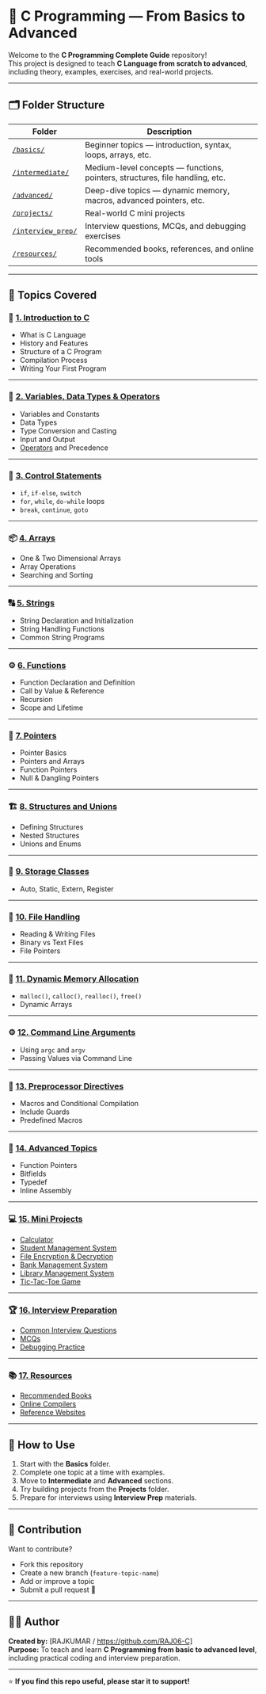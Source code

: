 # 🧠 C Programming — From Basics to Advanced

Welcome to the **C Programming Complete Guide** repository!  
This project is designed to teach **C Language from scratch to advanced**, including theory, examples, exercises, and real-world projects.

---

## 🗂️ Folder Structure

| Folder | Description |
|--------|--------------|
| [`/basics/`](./basics/) | Beginner topics — introduction, syntax, loops, arrays, etc. |
| [`/intermediate/`](./intermediate/) | Medium-level concepts — functions, pointers, structures, file handling, etc. |
| [`/advanced/`](./advanced/) | Deep-dive topics — dynamic memory, macros, advanced pointers, etc. |
| [`/projects/`](./projects/) | Real-world C mini projects |
| [`/interview_prep/`](./interview_prep/) | Interview questions, MCQs, and debugging exercises |
| [`/resources/`](./resources/) | Recommended books, references, and online tools |

---

## 🧩 Topics Covered

### 🏁 [1. Introduction to C](./basics/introduction.md)
- What is C Language  
- History and Features  
- Structure of a C Program  
- Compilation Process  
- Writing Your First Program  

---

### 🔢 [2. Variables, Data Types & Operators](./basics/variables_data_types.md)
- Variables and Constants  
- Data Types  
- Type Conversion and Casting  
- Input and Output  
- [Operators](./basics/operators.md) and Precedence  

---

### 🔁 [3. Control Statements](./basics/control_statements.md)
- `if`, `if-else`, `switch`  
- `for`, `while`, `do-while` loops  
- `break`, `continue`, `goto`

---

### 📦 [4. Arrays](./basics/arrays.md)
- One & Two Dimensional Arrays  
- Array Operations  
- Searching and Sorting  

---

### 🔠 [5. Strings](./basics/strings.md)
- String Declaration and Initialization  
- String Handling Functions  
- Common String Programs  

---

### ⚙️ [6. Functions](./intermediate/functions.md)
- Function Declaration and Definition  
- Call by Value & Reference  
- Recursion  
- Scope and Lifetime  

---

### 📂 [7. Pointers](./intermediate/pointers.md)
- Pointer Basics  
- Pointers and Arrays  
- Function Pointers  
- Null & Dangling Pointers  

---

### 🏗️ [8. Structures and Unions](./intermediate/structures_unions.md)
- Defining Structures  
- Nested Structures  
- Unions and Enums  

---

### 🧮 [9. Storage Classes](./intermediate/storage_classes.md)
- Auto, Static, Extern, Register  

---

### 💾 [10. File Handling](./intermediate/file_handling.md)
- Reading & Writing Files  
- Binary vs Text Files  
- File Pointers  

---

### 🧠 [11. Dynamic Memory Allocation](./advanced/dynamic_memory.md)
- `malloc()`, `calloc()`, `realloc()`, `free()`  
- Dynamic Arrays  

---

### ⚙️ [12. Command Line Arguments](./advanced/command_line_arguments.md)
- Using `argc` and `argv`  
- Passing Values via Command Line  

---

### 🧰 [13. Preprocessor Directives](./advanced/preprocessor_directives.md)
- Macros and Conditional Compilation  
- Include Guards  
- Predefined Macros  

---

### 🔬 [14. Advanced Topics](./advanced/advanced_topics.md)
- Function Pointers  
- Bitfields  
- Typedef  
- Inline Assembly  

---

### 💻 [15. Mini Projects](./projects/)
- [Calculator](./projects/calculator.md)  
- [Student Management System](./projects/student_management_system.md)  
- [File Encryption & Decryption](./projects/file_encryption.md)  
- [Bank Management System](./projects/bank_management.md)  
- [Library Management System](./projects/library_management.md)  
- [Tic-Tac-Toe Game](./projects/tic_tac_toe.md)  

---

### 🏆 [16. Interview Preparation](./interview_prep/)
- [Common Interview Questions](./interview_prep/interview_questions.md)  
- [MCQs](./interview_prep/mcqs.md)  
- [Debugging Practice](./interview_prep/debugging.md)  

---

### 📚 [17. Resources](./resources/)
- [Recommended Books](./resources/recommended_books.md)  
- [Online Compilers](./resources/online_compilers.md)  
- [Reference Websites](./resources/references.md)  

---

## 🚀 How to Use
1. Start with the **Basics** folder.  
2. Complete one topic at a time with examples.  
3. Move to **Intermediate** and **Advanced** sections.  
4. Try building projects from the **Projects** folder.  
5. Prepare for interviews using **Interview Prep** materials.  

---

## 🤝 Contribution
Want to contribute?  
- Fork this repository  
- Create a new branch (`feature-topic-name`)  
- Add or improve a topic  
- Submit a pull request 🎉  

---

## 🧑‍💻 Author
**Created by:** [RAJKUMAR / https://github.com/RAJ06-C]  
**Purpose:** To teach and learn **C Programming from basic to advanced level**, including practical coding and interview preparation.

---

⭐ **If you find this repo useful, please star it to support!**
